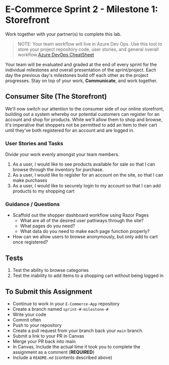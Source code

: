 # E-Commerce Sprint 2 - Milestone 1:  Storefront

Work together with your partner(s) to complete this lab.

> NOTE: Your team workflow will live in Azure Dev Ops. Use this tool to store your project repository code, user stories, and general overall workflow.[Azure DevOps CheatSheet](https://codefellows.github.io/code-401-dotnet-guide/curriculum/projects/ecommerce/azure-devops-cheatsheet)

Your team will be evaluated and graded at the end of every sprint for the individual milestones and overall presentation of the sprint/project. Each day the previous day's milestones build off each other as the project progresses. Stay on top of your work, **Communicate**, and work together.

## Consumer Site (The Storefront)

We'll now switch our attention to the consumer side of our online storefront, building out a system whereby our potential customers can register for an account and shop for products. While we'll allow them to shop and browse, it's imperative that shoppers not be permitted to add an item to their cart until they've both registered for an account and are logged in.

### User Stories and Tasks

Divide your work evenly amongst your team members.

1. As a user, I would like to see products available for sale so that I can browse through the inventory for purchase.
1. As a user, I would like to register for an account on the site, so that I can make purchases
1. As a user, I would like to securely login to my account so that I can add products to my shopping cart

### Guidance / Questions

- Scaffold out the shopper dashboard workflow using Razor Pages
  - What are all of the desired user pathways through the site?
  - What pages do you need?
  - What data do you need to make each page function properly?
- How can we allow users to browse anonymously, but only add to cart once registered?

## Tests

1. Test the ability to browse categories
1. Test the inability to add items to a shopping cart without being logged in

## To Submit this Assignment

- Continue to work in your `E-Commerce-App` repository
- Create a branch named `sprint-#-milestone-#`
- Write your code
- Commit often
- Push to your repository
- Create a pull request from your branch back your `main` branch.
- Submit a link to your PR in Canvas
- Merge your PR back into main
- In Canvas, Include the actual time it took you to complete the assignment as a comment (**REQUIRED**)
- Include a `README.md` (contents described above)
